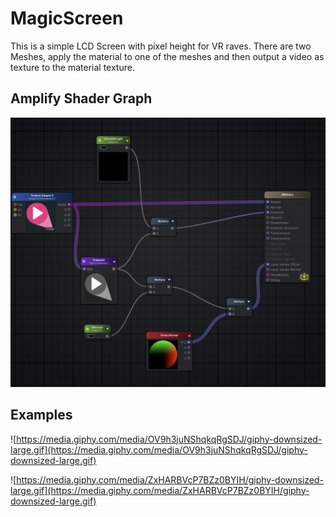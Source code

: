 # MagicScreen

This is a simple LCD Screen with pixel height for VR raves. There are two Meshes, apply the material to one of the meshes and then output a video as texture to the material texture.
 
## Amplify Shader Graph

![](./amplify-shader-graph.png)

## Examples
![https://media.giphy.com/media/OV9h3juNShqkqRgSDJ/giphy-downsized-large.gif](https://media.giphy.com/media/OV9h3juNShqkqRgSDJ/giphy-downsized-large.gif)

![https://media.giphy.com/media/ZxHARBVcP7BZz0BYIH/giphy-downsized-large.gif](https://media.giphy.com/media/ZxHARBVcP7BZz0BYIH/giphy-downsized-large.gif)
